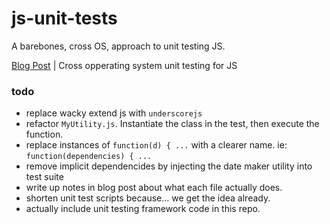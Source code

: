 # js-unit-tests
A barebones, cross OS, approach to unit testing JS. 

[Blog Post](https://github.com/rjminchuk/Programming-Notes/blob/develop/md/jsTests.md) | Cross opperating system unit testing for JS

### todo
- replace wacky extend js with `underscorejs`
- refactor `MyUtility.js`. Instantiate the class in the test, then execute the function.
- replace instances of `function(d) { ...` with a clearer name. ie: `function(dependencies) { ...`
- remove implicit dependencides by injecting the date maker utility into test suite
- write up notes in blog post about what each file actually does. 
- shorten unit test scripts because... we get the idea already.
- actually include unit testing framework code in this repo.
